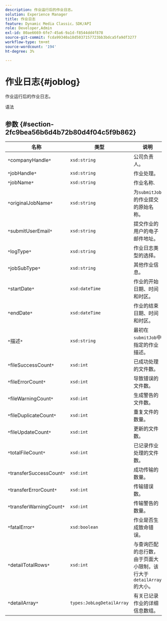 ```yaml
---
description: 作业运行后的作业日志。
solution: Experience Manager
title: 作业日志
feature: Dynamic Media Classic，SDK/API
role: Developer,Admin
exl-id: 80ae6669-6fe7-45a6-9a1d-f8544dd4f878
source-git-commit: fcda99340a18d5037157723bb3bdca5fa9df3277
workflow-type: tm+mt
source-wordcount: '194'
ht-degree: 3%

---
```


# 作业日志{#joblog}

作业运行后的作业日志。

语法

## 参数 {#section-2fc9bea56b6d4b72b80d4f04c5f9b862}

| 名称 | 类型 | 说明 |
|---|---|---|
| `*`companyHandle`*` | `xsd:string` | 公司负责人。 |
| `*`jobHandle`*` | `xsd:string` | 作业处理。 |
| `*`jobName`*` | `xsd:string` | 作业名称. |
| `*`originalJobName`*` | `xsd:string` | 为`submitJob`的作业提交的原始名称。 |
| `*`submitUserEmail`*` | `xsd:string` | 提交作业的用户的电子邮件地址。 |
| `*`logType`*` | `xsd:string` | 作业日志类型的选择。 |
| `*`jobSubType`*` | `xsd:string` | 其他作业信息。 |
| `*`startDate`*` | `xsd:dateTime` | 作业的开始日期、时间和时区。 |
| `*`endDate`*` | `xsd:dateTime` | 作业的结束日期、时间和时区。 |
| `*`描述`*` | `xsd:string` | 最初在`submitJob`中指定的作业描述。 |
| `*`fileSuccessCount`*` | `xsd:int` | 已成功处理的文件数。 |
| `*`fileErrorCount`*` | `xsd:int` | 导致错误的文件数。 |
| `*`fileWarningCount`*` | `xsd:int` | 生成警告的文件数。 |
| `*`fileDuplicateCount`*` | `xsd:int` | 重复文件的数量。 |
| `*`fileUpdateCount`*` | `xsd:int` | 更新的文件数。 |
| `*`totalFileCount`*` | `xsd:int` | 已记录作业处理的文件数。 |
| `*`transferSuccessCount`*` | `xsd:int` | 成功传输的数量。 |
| `*`transferErrorCount`*` | `xsd:int` | 传输错误数。 |
| `*`transferWarningCount`*` | `xsd:int` | 传输警告的数量。 |
| `*`fatalError`*` | `xsd:boolean` | 作业是否生成致命错误。 |
| `*`detailTotalRows`*` | `xsd:int` | 与查询匹配的总行数，由于页面大小限制，该行大于`detailArray`的大小。 |
| `*`detailArray`*` | `types:JobLogDetailArray` | 有关已记录作业的详细信息数组。 |
